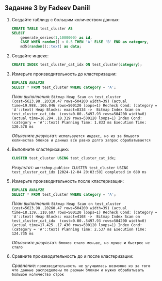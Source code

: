 ## Задание 3 by Fadeev Daniil

1. Создайте таблицу с большим количеством данных:
    ```sql
    CREATE TABLE test_cluster AS 
    SELECT 
        generate_series(1,1000000) as id,
        CASE WHEN random() < 0.5 THEN 'A' ELSE 'B' END as category,
        md5(random()::text) as data;
    ```

2. Создайте индекс:
    ```sql
    CREATE INDEX test_cluster_cat_idx ON test_cluster(category);
    ```

3. Измерьте производительность до кластеризации:
    ```sql
    EXPLAIN ANALYZE
    SELECT * FROM test_cluster WHERE category = 'A';
    ```
    
    *План выполнения:*
    `Bitmap Heap Scan on test_cluster  (cost=5623.98..20310.47 rows=504200 width=39) (actual time=19.988..106.046 rows=500120 loops=1)
   Recheck Cond: (category = 'A'::text)
   Heap Blocks: exact=8334
   ->  Bitmap Index Scan on test_cluster_cat_idx  (cost=0.00..5497.93 rows=504200 width=0) (actual time=18.294..18.319 rows=500120 loops=1)
   Index Cond: (category = 'A'::text)
   Planning Time: 1.833 ms
   Execution Time: 120.578 ms
   `
    
    *Объясните результат:*
    `используется индекс, но из за бльшого количества блоков и данных все равно долго запрос обрабатывается`

4. Выполните кластеризацию:
    ```sql
    CLUSTER test_cluster USING test_cluster_cat_idx;
    ```
    
    *Результат:*
    `workshop.public> CLUSTER test_cluster USING test_cluster_cat_idx
   [2024-12-04 20:03:50] completed in 680 ms`

5. Измерьте производительность после кластеризации:
    ```sql
    EXPLAIN ANALYZE
    SELECT * FROM test_cluster WHERE category = 'A';
    ```
    
    *План выполнения:*
    `Bitmap Heap Scan on test_cluster  (cost=5623.98..20260.47 rows=504200 width=39) (actual time=18.139..110.607 rows=500120 loops=1)
   Recheck Cond: (category = 'A'::text)
   Heap Blocks: exact=4168
   ->  Bitmap Index Scan on test_cluster_cat_idx  (cost=0.00..5497.93 rows=504200 width=0) (actual time=17.425..17.430 rows=500120 loops=1)
   Index Cond: (category = 'A'::text)
   Planning Time: 2.537 ms
   Execution Time: 124.735 ms
   `
    
    *Объясните результат:*
    `блоков стало меньше, но лучше и быстрее не стало`

6. Сравните производительность до и после кластеризации:
    
    *Сравнение:*
    `производительность не улучшилась возможно из за того что данные распределены по разным блокам
     и нужно обрабатывать большое количество строк`